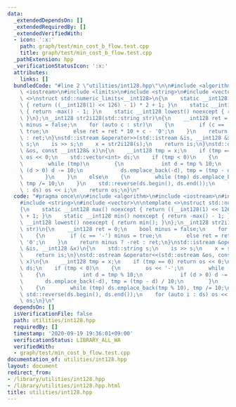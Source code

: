 ```yaml
---
data:
  _extendedDependsOn: []
  _extendedRequiredBy: []
  _extendedVerifiedWith:
  - icon: ':x:'
    path: graph/test/min_cost_b_flow.test.cpp
    title: graph/test/min_cost_b_flow.test.cpp
  _pathExtension: hpp
  _verificationStatusIcon: ':x:'
  attributes:
    links: []
  bundledCode: "#line 2 \"utilities/int128.hpp\"\n\n#include <algorithm>\n#include\
    \ <iostream>\n#include <limits>\n#include <string>\n#include <vector>\n\ntemplate\
    \ <>\nstruct std::numeric_limits<__int128>\n{\n    static __int128 max() noexcept\
    \ { return ((__int128(1) << 126) - 1) * 2 + 1; }\n    static __int128 min() noexcept\
    \ { return -max() - 1; }\n    static __int128 lowest() noexcept { return min();\
    \ }\n};\n__int128 str2i128(std::string str)\n{\n    __int128 ret = 0;\n    bool\
    \ minus = false;\n    for (auto c : str)\n    {\n        if (c == '-') minus =\
    \ true;\n        else ret = ret * 10 + c - '0';\n    }\n    return minus ? -ret\
    \ : ret;\n}\nstd::istream &operator>>(std::istream &is, __int128 &x)\n{\n    std::string\
    \ s;\n    is >> s;\n    x = str2i128(s);\n    return is;\n}\nstd::ostream &operator<<(std::ostream\
    \ &os, const __int128& x)\n{\n    __int128 tmp = x;\n    if (tmp == 0) return\
    \ os << 0;\n    std::vector<int> ds;\n    if (tmp < 0)\n    {\n        os << '-';\n\
    \        while (tmp)\n        {\n            int d = tmp % 10;\n            if\
    \ (d > 0) d -= 10;\n            ds.emplace_back(-d), tmp = (tmp - d) / 10;\n \
    \       }\n    }\n    else\n    {\n        while (tmp) ds.emplace_back(tmp % 10),\
    \ tmp /= 10;\n    }\n    std::reverse(ds.begin(), ds.end());\n    for (auto i\
    \ : ds) os << i;\n    return os;\n}\n"
  code: "#pragma once\n\n#include <algorithm>\n#include <iostream>\n#include <limits>\n\
    #include <string>\n#include <vector>\n\ntemplate <>\nstruct std::numeric_limits<__int128>\n\
    {\n    static __int128 max() noexcept { return ((__int128(1) << 126) - 1) * 2\
    \ + 1; }\n    static __int128 min() noexcept { return -max() - 1; }\n    static\
    \ __int128 lowest() noexcept { return min(); }\n};\n__int128 str2i128(std::string\
    \ str)\n{\n    __int128 ret = 0;\n    bool minus = false;\n    for (auto c : str)\n\
    \    {\n        if (c == '-') minus = true;\n        else ret = ret * 10 + c -\
    \ '0';\n    }\n    return minus ? -ret : ret;\n}\nstd::istream &operator>>(std::istream\
    \ &is, __int128 &x)\n{\n    std::string s;\n    is >> s;\n    x = str2i128(s);\n\
    \    return is;\n}\nstd::ostream &operator<<(std::ostream &os, const __int128&\
    \ x)\n{\n    __int128 tmp = x;\n    if (tmp == 0) return os << 0;\n    std::vector<int>\
    \ ds;\n    if (tmp < 0)\n    {\n        os << '-';\n        while (tmp)\n    \
    \    {\n            int d = tmp % 10;\n            if (d > 0) d -= 10;\n     \
    \       ds.emplace_back(-d), tmp = (tmp - d) / 10;\n        }\n    }\n    else\n\
    \    {\n        while (tmp) ds.emplace_back(tmp % 10), tmp /= 10;\n    }\n   \
    \ std::reverse(ds.begin(), ds.end());\n    for (auto i : ds) os << i;\n    return\
    \ os;\n}\n"
  dependsOn: []
  isVerificationFile: false
  path: utilities/int128.hpp
  requiredBy: []
  timestamp: '2020-09-19 19:36:01+09:00'
  verificationStatus: LIBRARY_ALL_WA
  verifiedWith:
  - graph/test/min_cost_b_flow.test.cpp
documentation_of: utilities/int128.hpp
layout: document
redirect_from:
- /library/utilities/int128.hpp
- /library/utilities/int128.hpp.html
title: utilities/int128.hpp
---
```

